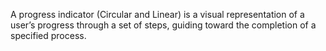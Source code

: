 A progress indicator (Circular and Linear) is a visual representation of a user’s progress through a set of steps, guiding toward the completion of a specified process.
